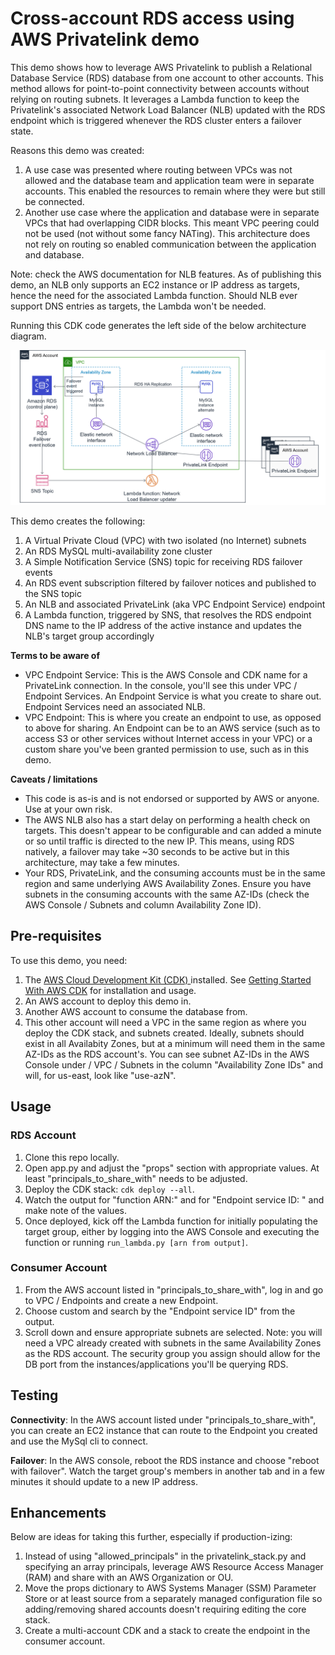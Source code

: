 
# Cross-account RDS access using AWS Privatelink demo

This demo shows how to leverage AWS Privatelink to publish a Relational Database Service (RDS) database from one account to other accounts. This method allows for point-to-point connectivity between accounts without relying on routing subnets. It leverages a Lambda function to keep the Privatelink's associated Network Load Balancer (NLB) updated with the RDS endpoint which is triggered whenever the RDS cluster enters a failover state.

Reasons this demo was created:
1. A use case was presented where routing between VPCs was not allowed and the database team and application team were in separate accounts. This enabled the resources to remain where they were but still be connected.
2. Another use case where the application and database were in separate VPCs that had overlapping CIDR blocks. This meant VPC peering could not be used (not without some fancy NATing). This architecture does not rely on routing so enabled communication between the application and database.

Note: check the AWS documentation for NLB features. As of publishing this demo, an NLB only supports an EC2 instance or IP address as targets, hence the need for the associated Lambda function. Should NLB ever support DNS entries as targets, the Lambda won't be needed.

Running this CDK code generates the left side of the below architecture diagram.

![Architecture diagram](architecture.png)

This demo creates the following:
1. A Virtual Private Cloud (VPC) with two isolated (no Internet) subnets
2. An RDS MySQL multi-availability zone cluster
3. A Simple Notification Service (SNS) topic for receiving RDS failover events
4. An RDS event subscription filtered by failover notices and published to the SNS topic
5. An NLB and associated PrivateLink (aka VPC Endpoint Service) endpoint
6. A Lambda function, triggered by SNS, that resolves the RDS endpoint DNS name to the IP address of the active instance and updates the NLB's target group accordingly

**Terms to be aware of**
- VPC Endpoint Service: This is the AWS Console and CDK name for a PrivateLink connection. In the console, you'll see this under VPC / Endpoint Services. An Endpoint Service is what you create to share out. Endpoint Services need an associated NLB.
- VPC Endpoint: This is where you create an endpoint to use, as opposed to above for sharing. An Endpoint can be to an AWS service (such as to access S3 or other services without Internet access in your VPC) or a custom share you've been granted permission to use, such as in this demo.

**Caveats / limitations**
- This code is as-is and is not endorsed or supported by AWS or anyone. Use at your own risk.
- The AWS NLB also has a start delay on performing a health check on targets. This doesn't appear to be configurable and can added a minute or so until traffic is directed to the new IP. This means, using RDS natively, a failover may take ~30 seconds to be active but in this architecture, may take a few minutes.
- Your RDS, PrivateLink, and the consuming accounts must be in the same region and same underlying AWS Availability Zones. Ensure you have subnets in the consuming accounts with the same AZ-IDs (check the AWS Console / Subnets and column Availability Zone ID).

## Pre-requisites

To use this demo, you need:
1. The [AWS Cloud Development Kit (CDK) ](https://aws.amazon.com/cdk/) installed. See [Getting Started With AWS CDK](https://docs.aws.amazon.com/cdk/latest/guide/getting_started.html) for installation and usage.
2. An AWS account to deploy this demo in.
3. Another AWS account to consume the database from.
4. This other account will need a VPC in the same region as where you deploy the CDK stack, and subnets created. Ideally, subnets should exist in all Availabity Zones, but at a minimum will need them in the same AZ-IDs as the RDS account's. You can see subnet AZ-IDs in the AWS Console under / VPC / Subnets in the column "Availability Zone IDs" and will, for us-east, look like "use-azN".

## Usage

### RDS Account
1. Clone this repo locally.
2. Open app.py and adjust the "props" section with appropriate values. At least "principals_to_share_with" needs to be adjusted.
3. Deploy the CDK stack: `cdk deploy --all`.
4. Watch the output for "function ARN:" and for "Endpoint service ID: " and make note of the values.
5. Once deployed, kick off the Lambda function for initially populating the target group, either by logging into the AWS Console and executing the function or running `run_lambda.py [arn from output]`.

### Consumer Account
1. From the AWS account listed in "principals_to_share_with", log in and go to VPC / Endpoints and create a new Endpoint. 
2. Choose custom and search by the "Endpoint service ID" from the output. 
3. Scroll down and ensure appropriate subnets are selected. Note: you will need a VPC already created with subnets in the same Availability Zones as the RDS account. The security group you assign should allow for the DB port from the instances/applications you'll be querying RDS.

## Testing

**Connectivity**: In the AWS account listed under "principals_to_share_with", you can create an EC2 instance that can route to the Endpoint you created and use the MySql cli to connect.

**Failover**: In the AWS console, reboot the RDS instance and choose "reboot with failover". Watch the target group's members in another tab and in a few minutes it should update to a new IP address.

## Enhancements

Below are ideas for taking this further, especially if production-izing:
1. Instead of using "allowed_principals" in the privatelink_stack.py and specifying an array principals, leverage AWS Resource Access Manager (RAM) and share with an AWS Organization or OU.
2. Move the props dictionary to AWS Systems Manager (SSM) Parameter Store or at least source from a separately managed configuration file so adding/removing shared accounts doesn't requiring editing the core stack.
3. Create a multi-account CDK and a stack to create the endpoint in the consumer account.
